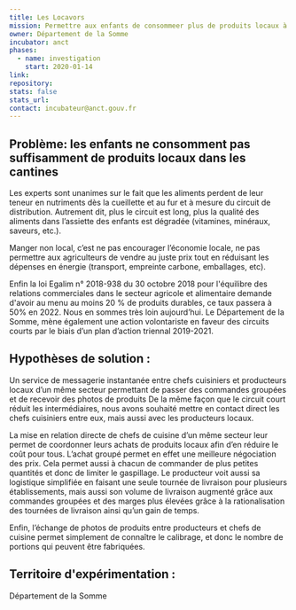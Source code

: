 ```yaml
---
title: Les Locavors
mission: Permettre aux enfants de consommeer plus de produits locaux à la cantine
owner: Département de la Somme
incubator: anct
phases:
  - name: investigation
    start: 2020-01-14
link:
repository: 
stats: false 
stats_url: 
contact: incubateur@anct.gouv.fr
---
```


## Problème: les enfants ne consomment pas suffisamment de produits locaux dans les cantines

Les experts sont unanimes sur le fait que les aliments perdent de leur teneur en nutriments dès la cueillette et au fur et à mesure du circuit de distribution. Autrement dit, plus le circuit est long, plus la qualité des aliments dans l’assiette des enfants est dégradée (vitamines, minéraux, saveurs, etc.).

Manger non local, c’est ne pas encourager l’économie locale, ne pas permettre aux agriculteurs de vendre au juste prix tout en réduisant les dépenses en énergie (transport, empreinte carbone, emballages, etc).

Enfin la loi Egalim n° 2018-938 du 30 octobre 2018 pour l'équilibre des relations commerciales dans le secteur agricole et alimentaire demande  d'avoir au menu au moins 20 % de produits durables, ce taux passera à 50% en 2022. Nous en sommes très loin aujourd’hui. 
Le Département de la Somme, mène également une action volontariste en faveur des circuits courts par le biais d’un plan d’action triennal 2019-2021.


## Hypothèses de solution : 
Un service de messagerie instantanée entre chefs cuisiniers et producteurs locaux d’un même secteur permettant  de passer des commandes groupées et de recevoir des photos de produits
De la même façon que le circuit court réduit  les intermédiaires, nous avons souhaité mettre en contact direct les chefs cuisiniers entre eux, mais aussi avec les producteurs locaux. 

La mise en relation directe de chefs de cuisine d’un même secteur leur permet de coordonner  leurs achats de produits locaux afin d’en réduire le coût pour tous. L’achat groupé permet en effet une meilleure négociation des prix.  Cela permet aussi à chacun de commander de plus petites quantités et donc de limiter le gaspillage. Le producteur voit aussi sa logistique simplifiée en faisant une seule tournée de livraison pour plusieurs établissements, mais aussi son volume de livraison augmenté  grâce aux commandes groupées et des marges plus élevées grâce à la rationalisation des tournées de livraison ainsi qu’un gain de temps.

Enfin, l’échange de photos de produits entre producteurs et chefs de cuisine permet simplement de connaître le calibrage, et donc le nombre de portions qui peuvent être fabriquées.


## Territoire d'expérimentation : 
Département de la Somme

